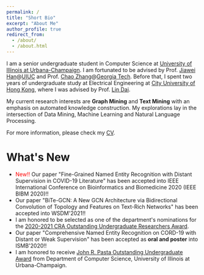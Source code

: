 ```yaml
---
permalink: /
title: "Short Bio"
excerpt: "About Me"
author_profile: true
redirect_from: 
  - /about/
  - /about.html
---
```


I am a senior undergraduate student in Computer Science at [University of Illinois at Urbana-Champaign](https://illinois.edu/). I am fortunated to be advised by Prof. [Jiawei Han](http://hanj.cs.illinois.edu/)@[UIUC](https://illinois.edu/) and Prof. [Chao Zhang](http://chaozhang.org/)@[Georgia Tech](https://www.gatech.edu/). Before that, I spent two years of undergraduate study at Electrical Engineering at [City University of Hong Kong](https://www.cityu.edu.hk/), where I was advised by Prof. [Lin Dai](http://www.ee.cityu.edu.hk/~lindai/).

My current research interests are **Graph Mining** and **Text Mining** with an emphasis on automated knowledge construction. My explorations lay in the intersection of Data Mining, Machine Learning and Natural Language Processing. 

For more information, please check my [CV](/files/CV_Xiangchen_FA20.pdf).

<!-- ## My Schedule

You can find my schedule [here](https://calendar.google.com/calendar/embed?src=jplii0braghsgb925lb6jbb75c%40group.calendar.google.com&ctz=America%2FChicago). The "Week" view will present you the details of slots. -->

What's New
======
* <span style="color:red">New!!</span> Our paper "Fine-Grained Named Entity Recognition with Distant Supervision in COVID-19 Literature" has been accepted into IEEE International Conference on Bioinformatics and Biomedicine 2020 (IEEE BIBM 2020)!!
* Our paper "BiTe-GCN: A New GCN Architecture via Bidirectional Convolution of Topology and Features on Text-Rich Networks" has been accepted into WSDM'2021!!
* I am honored to be selected as one of the department's nominations for the [2020-2021 CRA Outstanding Undergraduate Researchers Award](https://cra.org/crae/awards/cra-outstanding-undergraduate-researchers).
* Our paper "Comprehensive Named Entity Recognition on CORD-19 with Distant or Weak Supervision" has been accepted as **oral and poster** into ISMB'2020!!
* I am honored to receive [John R. Pasta Outstanding Undergraduate Award](https://cs.illinois.edu/about-us/awards/undergraduate-scholarships-awards/john-r-pasta-outstanding-undergraduate-award) from Department of Computer Science, University of Illinois at Urbana-Champaign.
<!-- <span style="color:red">New!!</span>  -->
